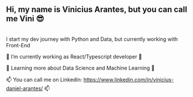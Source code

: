 ## Hi, my name is Vinicius Arantes, but you can call me Vini 😎
<br/>
I start my dev journey with Python and Data, but currently working with Front-End

🎨 I’m currently working as React/Typescript developer 🎨

🤖 Learning more about Data Science and Machine Learning 🤖

📫 You can call me on LinkedIn: https://www.linkedin.com/in/vinicius-daniel-arantes/ 📫
